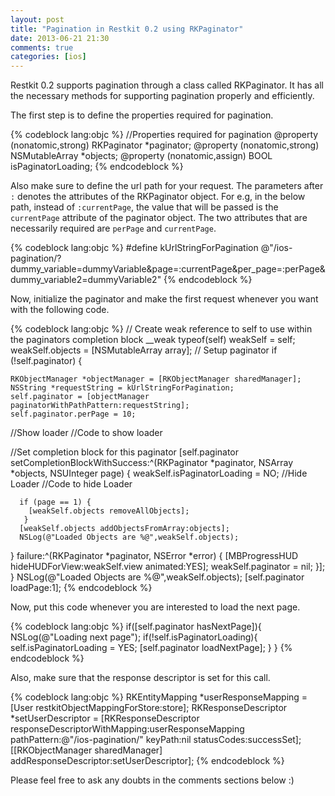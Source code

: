```yaml
---
layout: post
title: "Pagination in Restkit 0.2 using RKPaginator"
date: 2013-06-21 21:30
comments: true
categories: [ios]
---
```


Restkit 0.2 supports pagination through a class called RKPaginator. It has all the necessary methods for supporting pagination properly and efficiently.

The first step is to define the properties required for pagination.

{% codeblock lang:objc %}
//Properties required for pagination
@property (nonatomic,strong) RKPaginator *paginator;
@property (nonatomic,strong) NSMutableArray *objects;
@property (nonatomic,assign) BOOL isPaginatorLoading;
{% endcodeblock %}

Also make sure to define the url path for your request. The parameters after <code>:</code> denotes the attributes of the RKPaginator object. For e.g, in the below path, instead of <code>:currentPage</code>, the value that will be passed is the <code>currentPage</code> attribute of the paginator object. The two attributes that are necessarily required are <code>perPage</code> and <code>currentPage</code>.

{% codeblock lang:objc %}
#define kUrlStringForPagination @"/ios-pagination/?dummy_variable=dummyVariable&page=:currentPage&per_page=:perPage&dummy_variable2=dummyVariable2"
{% endcodeblock %}

<!-- more --> 

Now, initialize the paginator and make the first request whenever you want with the following code.

{% codeblock lang:objc %}
// Create weak reference to self to use within the paginators completion block
__weak typeof(self) weakSelf = self;
  weakSelf.objects = [NSMutableArray array];
  // Setup paginator
  if (!self.paginator) {
    
    RKObjectManager *objectManager = [RKObjectManager sharedManager];
    NSString *requestString = kUrlStringForPagination;
    self.paginator = [objectManager paginatorWithPathPattern:requestString];
    self.paginator.perPage = 10; 
  
  //Show loader 
  //Code to show loader 


   //Set completion block for this paginator
    [self.paginator setCompletionBlockWithSuccess:^(RKPaginator *paginator, NSArray *objects, NSUInteger page) {
      weakSelf.isPaginatorLoading = NO;
      //Hide Loader 
      //Code to hide Loader
      
      if (page == 1) {
        [weakSelf.objects removeAllObjects];
       }
      [weakSelf.objects addObjectsFromArray:objects];
      NSLog(@"Loaded Objects are %@",weakSelf.objects);

      
  } failure:^(RKPaginator *paginator, NSError *error) {
     [MBProgressHUD hideHUDForView:weakSelf.view animated:YES];
      weakSelf.paginator = nil;
  }];
  }
  NSLog(@"Loaded Objects are %@",weakSelf.objects);
  [self.paginator loadPage:1];
{% endcodeblock %}

Now, put this code whenever you are interested to load the next page.

{% codeblock lang:objc %}
if([self.paginator hasNextPage]){
      NSLog(@"Loading next page");
      if(!self.isPaginatorLoading){
        self.isPaginatorLoading = YES;
        [self.paginator loadNextPage];
      }
  } 
{% endcodeblock %}

Also, make sure that the response descriptor is set for this call.

{% codeblock lang:objc %}
RKEntityMapping *userResponseMapping = [User restkitObjectMappingForStore:store];
  RKResponseDescriptor *setUserDescriptor =
  [RKResponseDescriptor responseDescriptorWithMapping:userResponseMapping
                                          pathPattern:@"/ios-pagination/"
                                              keyPath:nil
                                          statusCodes:successSet];
  [[RKObjectManager sharedManager] addResponseDescriptor:setUserDescriptor];
{% endcodeblock %}

Please feel free to ask any doubts in the comments sections below :)
